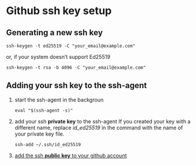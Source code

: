 # Github ssh key setup

## Generating a new ssh key

```shell
ssh-keygen -t ed25519 -C "your_email@example.com"
```

or, if your system doesn’t support Ed25519

```shell
ssh-keygen -t rsa -b 4096 -C "your_email@example.com"
```

## Adding your ssh key to the ssh-agent

1. start the ssh-agent in the backgroun

    ```shell
    eval "$(ssh-agent -s)"
    ```

2. add your ssh **private key** to the ssh-agent If you created your key with a different name, replace _id_ed25519_ in the command with the name of your private key file.

    ```shell
    ssh-add ~/.ssh/id_ed25519
    ```

3. [add the ssh **public key** to your github account](https://docs.github.com/en/authentication/connecting-to-github-with-ssh/adding-a-new-ssh-key-to-your-github-account)

